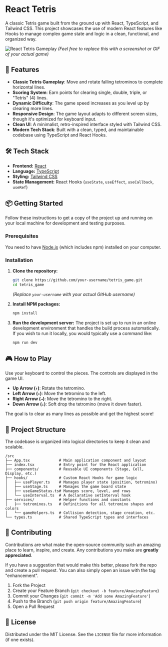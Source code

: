 # React Tetris

A classic Tetris game built from the ground up with React, TypeScript, and Tailwind CSS. This project showcases the use of modern React features like Hooks to manage complex game state and logic in a clean, functional, and organized way.

![React Tetris Gameplay](https://i.imgur.com/E5s7x4B.png)
*(Feel free to replace this with a screenshot or GIF of your actual game)*

## 🚀 Features

-   **Classic Tetris Gameplay**: Move and rotate falling tetrominos to complete horizontal lines.
-   **Scoring System**: Earn points for clearing single, double, triple, or "Tetris" (4) lines.
-   **Dynamic Difficulty**: The game speed increases as you level up by clearing more lines.
-   **Responsive Design**: The game layout adapts to different screen sizes, though it's optimized for keyboard input.
-   **Clean UI**: A minimalist, retro-inspired interface styled with Tailwind CSS.
-   **Modern Tech Stack**: Built with a clean, typed, and maintainable codebase using TypeScript and React Hooks.

## 🛠️ Tech Stack

-   **Frontend:** [React](https://reactjs.org/)
-   **Language:** [TypeScript](https://www.typescriptlang.org/)
-   **Styling:** [Tailwind CSS](https://tailwindcss.com/)
-   **State Management:** React Hooks (`useState`, `useEffect`, `useCallback`, `useRef`)

## 📦 Getting Started

Follow these instructions to get a copy of the project up and running on your local machine for development and testing purposes.

### Prerequisites

You need to have [Node.js](https://nodejs.org/en/) (which includes npm) installed on your computer.

### Installation

1.  **Clone the repository:**
    ```bash
    git clone https://github.com/your-username/tetris_game.git
    cd tetris_game
    ```
    *(Replace `your-username` with your actual GitHub username)*

2.  **Install NPM packages:**
    ```bash
    npm install
    ```

3.  **Run the development server:**
    The project is set up to run in an online development environment that handles the build process automatically. If you wish to run it locally, you would typically use a command like:
    ```bash
    npm run dev
    ```

## 🎮 How to Play

Use your keyboard to control the pieces. The controls are displayed in the game UI.

-   **Up Arrow (`↑`)**: Rotate the tetromino.
-   **Left Arrow (`←`)**: Move the tetromino to the left.
-   **Right Arrow (`→`)**: Move the tetromino to the right.
-   **Down Arrow (`↓`)**: Soft drop the tetromino (move it down faster).

The goal is to clear as many lines as possible and get the highest score!

## 📂 Project Structure

The codebase is organized into logical directories to keep it clean and scalable.

```
/src
├── App.tsx             # Main application component and layout
├── index.tsx           # Entry point for the React application
├── components/         # Reusable UI components (Stage, Cell, Display, etc.)
├── hooks/              # Custom React Hooks for game logic
│   ├── usePlayer.ts    # Manages player state (position, tetromino)
│   ├── useStage.ts     # Manages the game board state
│   ├── useGameStatus.ts# Manages score, level, and rows
│   └── useInterval.ts  # A declarative setInterval hook
├── services/           # Helper functions and constants
│   ├── tetrominos.ts   # Definitions for all tetromino shapes and colors
│   └── gameHelpers.ts  # Collision detection, stage creation, etc.
└── types.ts            # Shared TypeScript types and interfaces
```

## 🤝 Contributing

Contributions are what make the open-source community such an amazing place to learn, inspire, and create. Any contributions you make are **greatly appreciated**.

If you have a suggestion that would make this better, please fork the repo and create a pull request. You can also simply open an issue with the tag "enhancement".

1.  Fork the Project
2.  Create your Feature Branch (`git checkout -b feature/AmazingFeature`)
3.  Commit your Changes (`git commit -m 'Add some AmazingFeature'`)
4.  Push to the Branch (`git push origin feature/AmazingFeature`)
5.  Open a Pull Request

## 📄 License

Distributed under the MIT License. See the `LICENSE` file for more information (if one exists).
